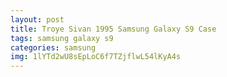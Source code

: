```yaml
---
layout: post
title: Troye Sivan 1995 Samsung Galaxy S9 Case
tags: samsung galaxy s9
categories: samsung
img: 1lYTd2wU8sEpLoC6f7TZjflwL54lKyA4s
---
```

